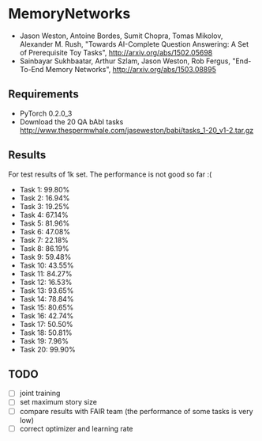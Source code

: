 # MemoryNetworks

- Jason Weston, Antoine Bordes, Sumit Chopra, Tomas Mikolov, Alexander M. Rush,
  "Towards AI-Complete Question Answering: A Set of Prerequisite Toy Tasks",
  http://arxiv.org/abs/1502.05698
- Sainbayar Sukhbaatar, Arthur Szlam, Jason Weston, Rob Fergus,
  "End-To-End Memory Networks",
  http://arxiv.org/abs/1503.08895

## Requirements
- PyTorch 0.2.0_3
- Download the 20 QA bAbI tasks http://www.thespermwhale.com/jaseweston/babi/tasks_1-20_v1-2.tar.gz

## Results

For test results of 1k set. The performance is not good so far :(

- Task 1: 99.80%
- Task 2: 16.94%
- Task 3: 19.25%
- Task 4: 67.14%
- Task 5: 81.96%
- Task 6: 47.08%
- Task 7: 22.18%
- Task 8: 86.19%
- Task 9: 59.48%
- Task 10: 43.55%
- Task 11: 84.27%
- Task 12: 16.53%
- Task 13: 93.65%
- Task 14: 78.84%
- Task 15: 80.65%
- Task 16: 42.74%
- Task 17: 50.50%
- Task 18: 50.81%
- Task 19: 7.96%
- Task 20: 99.90%


## TODO
- [ ] joint training
- [ ] set maximum story size
- [ ] compare results with FAIR team (the performance of some tasks is very low)
- [ ] correct optimizer and learning rate
